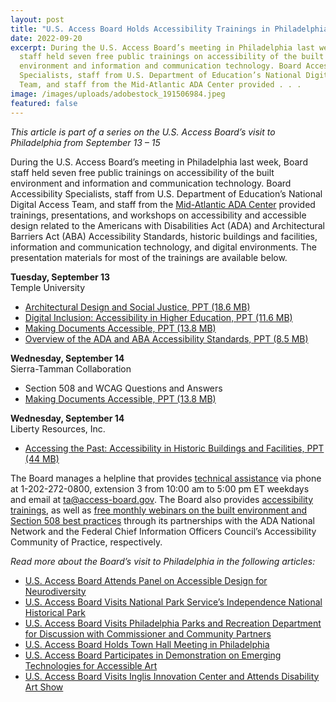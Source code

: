 ```yaml
---
layout: post
title: "U.S. Access Board Holds Accessibility Trainings in Philadelphia "
date: 2022-09-20
excerpt: During the U.S. Access Board’s meeting in Philadelphia last week, Board
  staff held seven free public trainings on accessibility of the built
  environment and information and communication technology. Board Accessibility
  Specialists, staff from U.S. Department of Education’s National Digital Access
  Team, and staff from the Mid-Atlantic ADA Center provided . . .
image: /images/uploads/adobestock_191506984.jpeg
featured: false
---
```

*This article is part of a series on the U.S. Access Board’s visit to Philadelphia from September 13 – 15* 

During the U.S. Access Board’s meeting in Philadelphia last week, Board staff held seven free public trainings on accessibility of the built environment and information and communication technology. Board Accessibility Specialists, staff from U.S. Department of Education’s National Digital Access Team, and staff from the [Mid-Atlantic ADA Center](https://www.adainfo.org/) provided trainings, presentations, and workshops on accessibility and accessible design related to the Americans with Disabilities Act (ADA) and Architectural Barriers Act (ABA) Accessibility Standards, historic buildings and facilities, information and communication technology, and digital environments. The presentation materials for most of the trainings are available below. 

**Tuesday, September 13** \
Temple University 
* [Architectural Design and Social Justice, PPT (18.6 MB)](https://usa-accessboard.box.com/shared/static/1gppxixdxdxdbwfudfxt8ge30mf6uyrf) 
* [Digital Inclusion: Accessibility in Higher Education, PPT (11.6 MB)](https://usa-accessboard.box.com/s/jugy7fy16mcxmibthae938pkj42j25xb)
* [Making Documents Accessible, PPT (13.8 MB)](https://usa-accessboard.box.com/s/wxw9oyc1qe0b37hzf736kvgcvm1ieey1)
* [Overview of the ADA and ABA Accessibility Standards, PPT (8.5 MB)](https://usa-accessboard.box.com/shared/static/svxonp3x9v54u7tuyzyb88hwzfjq0n4x) 

**Wednesday, September 14** \
Sierra-Tamman Collaboration 
* Section 508 and WCAG Questions and Answers
* [Making Documents Accessible, PPT (13.8 MB)](https://usa-accessboard.box.com/s/wxw9oyc1qe0b37hzf736kvgcvm1ieey1) 

**Wednesday, September 14** \
Liberty Resources, Inc. 
* [Accessing the Past: Accessibility in Historic Buildings and Facilities, PPT (44 MB)](https://usa-accessboard.box.com/shared/static/12gg4prlzuybnpzzwlb77yehb9fbxgl1) 

The Board manages a helpline that provides [technical assistance](https://www.access-board.gov/ta/) via phone at 1-202-272-0800, extension 3 from 10:00 am to 5:00 pm ET weekdays and email at [ta@access-board.gov](mailto:ta@access-board.gov). The Board also provides [accessibility trainings](https://www.access-board.gov/webinars/training.html), as well as [free monthly webinars on the built environment and Section 508 best practices](https://www.access-board.gov/webinars/) through its partnerships with the ADA National Network and the Federal Chief Information Officers Council’s Accessibility Community of Practice, respectively.

*Read more about the Board’s visit to Philadelphia in the following articles:*
* [U.S. Access Board Attends Panel on Accessible Design for Neurodiversity](https://www.access-board.gov/news/2022/09/20/u-s-access-board-attends-panel-on-accessible-design-for-neurodiversity/)
* [U.S. Access Board Visits National Park Service’s Independence National Historical Park](https://www.access-board.gov/news/2022/09/21/u-s-access-board-visits-national-park-service-s-independence-national-historical-park/)
* [U.S. Access Board Visits Philadelphia Parks and Recreation Department for Discussion with Commissioner and Community Partners
](https://www.access-board.gov/news/2022/09/21/u-s-access-board-visits-philadelphia-parks-and-recreation-department-for-discussion-with-commissioner-and-community-partners/)
* [U.S. Access Board Holds Town Hall Meeting in Philadelphia](https://www.access-board.gov/news/2022/09/22/u-s-access-board-holds-town-hall-meeting-in-philadelphia/)
* [U.S. Access Board Participates in Demonstration on Emerging Technologies for Accessible Art]( https://www.access-board.gov/news/2022/09/23/u-s-access-board-participates-in-demonstration-on-emerging-technologies-for-accessible-art/)
* [U.S. Access Board Visits Inglis Innovation Center and Attends Disability Art Show]( https://www.access-board.gov/news/2022/09/23/u-s-access-board-visits-inglis-innovation-center-and-attends-disability-art-show/)
